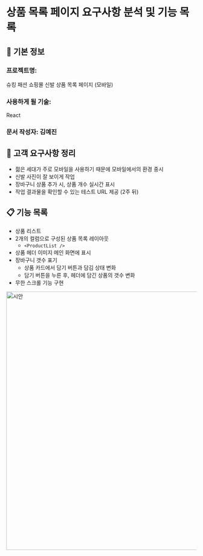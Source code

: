 # 상품 목록 페이지 요구사항 분석 및 기능 목록

## 📌 기본 정보
### 프로젝트명: 
슈킹 패션 쇼핑몰 신발 상품 목록 페이지 (모바일)

### 사용하게 될 기술: 
React

### 문서 작성자: 김예진

## 📝 고객 요구사항 정리
- 젊은 세대가 주로 모바일을 사용하기 때문에 모바일에서의 환경 중시
- 신발 사진이 잘 보이게 작업
- 장바구니 상품 추가 시, 상품 개수 실시간 표시
- 작업 결과물을 확인할 수 있는 테스트 URL 제공 (2주 뒤)

## 📋 기능 목록
- 상품 리스트
- 2개의 컬럼으로 구성된 상품 목록 레이아웃
  - `<ProductList />`
- 상품 헤더 이미지 메인 화면에 표시
- 장바구니 갯수 표기
  - 상품 카드에서 담기 버튼과 담김 상태 변화
  - 담기 버튼을 누른 후, 헤더에 담긴 상품의 갯수 변화
- 무한 스크롤 기능 구현



<img width="692" height="685" alt="시안" src="https://github.com/user-attachments/assets/d75e161b-f602-4d51-9c91-19fdd08aed11" />
